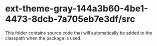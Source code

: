 # ext-theme-gray-144a3b60-4be1-4473-8dcb-7a705eb7e3df/src

This folder contains source code that will automatically be added to the classpath when
the package is used.
